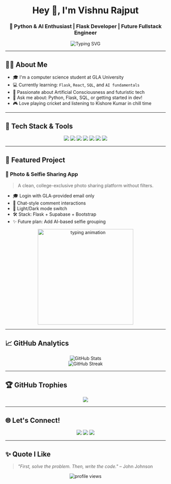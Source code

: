 <p align="center">
 
</p>

<h1 align="center">Hey 👋, I'm Vishnu Rajput</h1>
<h3 align="center">🚀 Python & AI Enthusiast | Flask Developer | Future Fullstack Engineer</h3>

<p align="center">
  <img src="https://readme-typing-svg.herokuapp.com?font=Fira+Code&size=20&pause=1000&center=true&vCenter=true&multiline=true&width=435&lines=Python+%7C+Flask+%7C+Frontend+Learner+%7C+SQL+%7C+AI+Exploration+%7C+College+Coder" alt="Typing SVG" />
</p>

---

## 👨‍💻 About Me

- 🎓 I'm a computer science student at GLA University  
- 💻 Currently learning: `Flask`, `React`, `SQL`, and `AI fundamentals`
- 🧠 Passionate about Artificial Consciousness and futuristic tech
- 💬 Ask me about: Python, Flask, SQL, or getting started in dev!
- 🎮 Love playing cricket and listening to Kishore Kumar in chill time

---

## 🧰 Tech Stack & Tools

<p align="center">
  <img src="https://img.shields.io/badge/Python-3776AB?style=for-the-badge&logo=python&logoColor=white"/>
  <img src="https://img.shields.io/badge/Flask-000000?style=for-the-badge&logo=flask&logoColor=white"/>
  <img src="https://img.shields.io/badge/React-20232A?style=for-the-badge&logo=react&logoColor=61DAFB"/>
  <img src="https://img.shields.io/badge/MySQL-005C84?style=for-the-badge&logo=mysql&logoColor=white"/>
  <img src="https://img.shields.io/badge/HTML5-E34F26?style=for-the-badge&logo=html5&logoColor=white"/>
  <img src="https://img.shields.io/badge/CSS3-1572B6?style=for-the-badge&logo=css3&logoColor=white"/>
  <img src="https://img.shields.io/badge/Git-F05032?style=for-the-badge&logo=git&logoColor=white"/>
</p>

---

## 🚀 Featured Project

### 📸 **Photo & Selfie Sharing App**
> A clean, college-exclusive photo sharing platform without filters.

- 🎓 Login with GLA-provided email only  
- 💬 Chat-style comment interactions  
- 🌈 Light/Dark mode switch  
- 🛠️ Stack: Flask + Supabase + Bootstrap  
- ✨ Future plan: Add AI-based selfie grouping

<p align="center">
  <img src="https://media.giphy.com/media/QssGEmpkyEOhBCb7e1/giphy.gif" width="300px" alt="typing animation" />
</p>

---

## 📈 GitHub Analytics

<p align="center">
  <img src="https://github-readme-stats.vercel.app/api?username=vish3456&show_icons=true&theme=tokyonight" alt="GitHub Stats" />
  <br>
  <img src="https://streak-stats.demolab.com/?user=vish3456&theme=tokyonight" alt="GitHub Streak" />
</p>

---

## 🏆 GitHub Trophies

<p align="center">
  <img src="https://github-profile-trophy.vercel.app/?username=vish3456&theme=gruvbox&no-frame=true&no-bg=true&margin-w=4" />
</p>

---

## 🌐 Let's Connect!

<p align="center">
  <a href="mailto:vishnu.singh_cs.h24@gla.ac.in"><img src="https://img.shields.io/badge/Gmail-D14836?style=for-the-badge&logo=gmail&logoColor=white"/></a>
  <a href="https://www.linkedin.com/in/vishnu-singh-010b23331/"><img src="https://img.shields.io/badge/LinkedIn-0077B5?style=for-the-badge&logo=linkedin&logoColor=white"/></a>
  <a href="https://www.instagram.com/vishnuuu_rajputttt/"><img src="https://img.shields.io/badge/Instagram-E4405F?style=for-the-badge&logo=instagram&logoColor=white"/></a>
</p>

---

## ✨ Quote I Like
> *"First, solve the problem. Then, write the code."* – John Johnson

<p align="center">
  <img src="https://komarev.com/ghpvc/?username=vish3456&label=Profile%20views&color=brightgreen&style=flat" alt="profile views"/>
</p>
